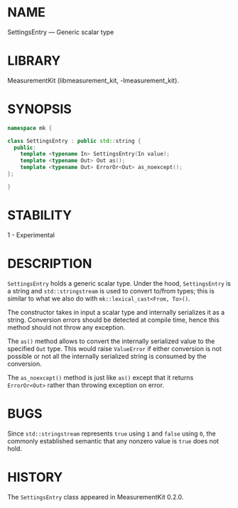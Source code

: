 # NAME
SettingsEntry &mdash; Generic scalar type

# LIBRARY
MeasurementKit (libmeasurement_kit, -lmeasurement_kit).

# SYNOPSIS
```C++
namespace mk {

class SettingsEntry : public std::string {
  public:
    template <typename In> SettingsEntry(In value);
    template <typename Out> Out as();
    template <typename Out> ErrorOr<Out> as_noexcept();
};

}
```

# STABILITY

1 - Experimental

# DESCRIPTION

`SettingsEntry` holds a generic scalar type. Under the hood, `SettingsEntry`
is a string and `std::stringstream` is used to convert to/from types; this is
similar to what we also do with `mk::lexical_cast<From, To>()`.

The constructor takes in input a scalar type and internally serializes it
as a string. Conversion errors should be detected at compile time, hence this
method should not throw any exception.

The `as()` method allows to convert the internally serialized value to
the specified `Out` type. This would raise `ValueError` if either conversion
is not possible or not all the internally serialized string is consumed
by the conversion.

The `as_noexcept()` method is just like `as()` except that it returns `ErrorOr<Out>`
rather than throwing exception on error.

# BUGS

Since `std::stringstream` represents `true` using `1` and `false` using `0`, the
commonly established semantic that any nonzero value is `true` does not hold.

# HISTORY

The `SettingsEntry` class appeared in MeasurementKit 0.2.0.

